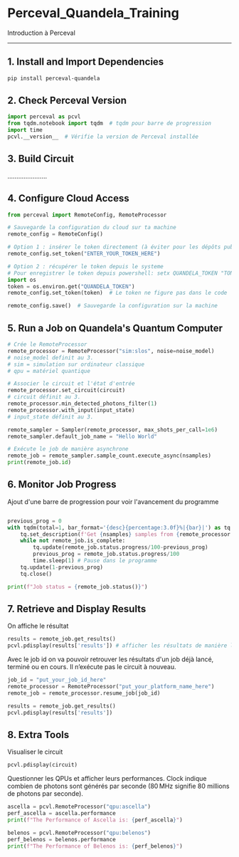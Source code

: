 # Perceval_Quandela_Training
Introduction à Perceval

---

## 1. Install and Import Dependencies

```bash
pip install perceval-quandela
```

## 2. Check Perceval Version
```python
import perceval as pcvl
from tqdm.notebook import tqdm  # tqdm pour barre de progression
import time
pcvl.__version__  # Vérifie la version de Perceval installée
```

## 3. Build Circuit
......................

## 4. Configure Cloud Access
```python
from perceval import RemoteConfig, RemoteProcessor

# Sauvegarde la configuration du cloud sur ta machine
remote_config = RemoteConfig()

# Option 1 : insérer le token directement (à éviter pour les dépôts publics)
remote_config.set_token("ENTER_YOUR_TOKEN_HERE")

# Option 2 : récupérer le token depuis le systeme
# Pour enregistrer le token depuis powershell: setx QUANDELA_TOKEN "TON_TOKEN_ICI"
import os
token = os.environ.get("QUANDELA_TOKEN")
remote_config.set_token(token)  # Le token ne figure pas dans le code

remote_config.save()  # Sauvegarde la configuration sur la machine
```

## 5. Run a Job on Quandela's Quantum Computer
```python
# Crée le RemoteProcessor
remote_processor = RemoteProcessor("sim:slos", noise=noise_model)
# noise_model definit au 3.
# sim = simulation sur ordinateur classique
# qpu = matériel quantique

# Associer le circuit et l'état d'entrée
remote_processor.set_circuit(circuit)
# circuit définit au 3.
remote_processor.min_detected_photons_filter(1)
remote_processor.with_input(input_state)
# input_state définit au 3.

remote_sampler = Sampler(remote_processor, max_shots_per_call=1e6)
remote_sampler.default_job_name = "Hello World" 

# Exécute le job de manière asynchrone
remote_job = remote_sampler.sample_count.execute_async(nsamples)
print(remote_job.id)

```
## 6. Monitor Job Progress

Ajout d'une barre de progression pour voir l'avancement du programme

```python

previous_prog = 0 
with tqdm(total=1, bar_format='{desc}{percentage:3.0f}%|{bar}|') as tq:
    tq.set_description(f'Get {nsamples} samples from {remote_processor.name}')
    while not remote_job.is_complete:
        tq.update(remote_job.status.progress/100-previous_prog)
        previous_prog = remote_job.status.progress/100
        time.sleep(1) # Pause dans le programme
    tq.update(1-previous_prog)
    tq.close()

print(f"Job status = {remote_job.status()}")

```

## 7. Retrieve and Display Results
On affiche le résultat

```python
results = remote_job.get_results()
pcvl.pdisplay(results['results']) # afficher les résultats de manière lisible et ordonnée
```

Avec le job id on va pouvoir retrouver les résultats d'un job déjà lancé, terminé ou en cours. Il n’exécute pas le circuit à nouveau.

```python
job_id = "put_your_job_id_here" 
remote_processor = RemoteProcessor("put_your_platform_name_here")
remote_job = remote_processor.resume_job(job_id)

results = remote_job.get_results()   
pcvl.pdisplay(results['results'])

```
## 8. Extra Tools

Visualiser le circuit 

```python
pcvl.pdisplay(circuit)
```

Questionner les QPUs et afficher leurs performances.
Clock indique combien de photons sont générés par seconde (80 MHz signifie 80 millions de photons par seconde).

```python
ascella = pcvl.RemoteProcessor("qpu:ascella")
perf_ascella = ascella.performance
print(f"The Performance of Ascella is: {perf_ascella}")

belenos = pcvl.RemoteProcessor("qpu:belenos")
perf_belenos = belenos.performance
print(f"The Performance of Belenos is: {perf_belenos}")
```
